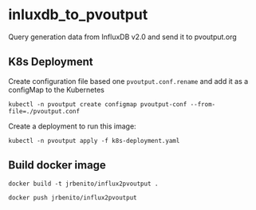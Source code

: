 # inluxdb_to_pvoutput

Query generation data from InfluxDB v2.0 and send it to pvoutput.org

## K8s Deployment

Create configuration file based one `pvoutput.conf.rename` and add it as a configMap to the Kubernetes

`kubectl -n pvoutput create configmap pvoutput-conf --from-file=./pvoutput.conf`

Create a deployment to run this image:

`kubectl -n pvoutput apply -f k8s-deployment.yaml`

## Build docker image

`docker build -t jrbenito/influx2pvoutput .`

`docker push jrbenito/influx2pvoutput`
